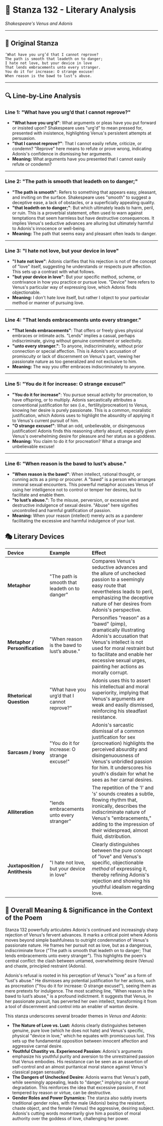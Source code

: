 # 🌹 Stanza 132 - Literary Analysis
*Shakespeare's Venus and Adonis*

---

## 📖 Original Stanza
```
‘What have you urg’d that I cannot reprove?
The path is smooth that leadeth on to danger;       
I hate not love, but your device in love
That lends embracements unto every stranger.
You do it for increase: O strange excuse!
When reason is the bawd to lust’s abuse.
```

---

## 🔍 Line-by-Line Analysis

### Line 1: "What have you urg’d that I cannot reprove?"
*   **"What have you urg’d"**: What arguments or pleas have you put forward or insisted upon? Shakespeare uses "urg'd" to mean pressed for, presented with insistence, highlighting Venus's persistent attempts at persuasion.
*   **"that I cannot reprove?"**: That I cannot easily refute, criticize, or condemn? "Reprove" here means to refute or prove wrong, indicating Adonis's confidence in dismissing her arguments.
*   **Meaning:** What arguments have you presented that I cannot easily refute or condemn?

---

### Line 2: "The path is smooth that leadeth on to danger;"
*   **"The path is smooth"**: Refers to something that appears easy, pleasant, and inviting on the surface. Shakespeare uses "smooth" to suggest a deceptive ease, a lack of obstacles, or a superficially appealing quality.
*   **"that leadeth on to danger;"**: But which ultimately leads to harm, peril, or ruin. This is a proverbial statement, often used to warn against temptations that seem harmless but have destructive consequences. It implies Venus's seductive advances are alluring but ultimately harmful to Adonis's innocence or well-being.
*   **Meaning:** The path that seems easy and pleasant often leads to danger.

---

### Line 3: "I hate not love, but your device in love"
*   **"I hate not love"**: Adonis clarifies that his rejection is not of the concept of "love" itself, suggesting he understands or respects pure affection. This sets up a contrast with what follows.
*   **"but your device in love"**: But your specific method, scheme, or contrivance in how you practice or pursue love. "Device" here refers to Venus's particular way of expressing love, which Adonis finds objectionable.
*   **Meaning:** I don't hate love itself, but rather I object to your particular method or manner of pursuing love.

---

### Line 4: "That lends embracements unto every stranger."
*   **"That lends embracements"**: That offers or freely gives physical embraces or intimate acts. "Lends" implies a casual, perhaps indiscriminate, giving without genuine commitment or selectivity.
*   **"unto every stranger."**: To anyone, indiscriminately, without prior connection or special affection. This is Adonis's accusation of promiscuity or lack of discernment on Venus's part, viewing her passionate nature as too generalized and not exclusive to him.
*   **Meaning:** The way you offer embraces indiscriminately to anyone.

---

### Line 5: "You do it for increase: O strange excuse!"
*   **"You do it for increase"**: You pursue sexual activity for procreation, to have offspring, or to multiply. Adonis sarcastically attributes a conventional justification for sex (i.e., fertility/procreation) to Venus, knowing her desire is purely passionate. This is a common, moralistic justification, which Adonis uses to highlight the absurdity of applying it to Venus's current pursuit of him.
*   **"O strange excuse!"**: What an odd, unbelievable, or disingenuous justification! Adonis finds this reasoning utterly absurd, especially given Venus's overwhelming desire for pleasure and her status as a goddess.
*   **Meaning:** You claim to do it for procreation? What a strange and unbelievable excuse!

---

### Line 6: "When reason is the bawd to lust’s abuse."
*   **"When reason is the bawd"**: When intellect, rational thought, or cunning acts as a pimp or procurer. A "bawd" is a person who arranges immoral sexual encounters. This powerful metaphor accuses Venus of using her intelligence not to control or temper her desires, but to facilitate and enable them.
*   **"to lust’s abuse."**: To the misuse, perversion, or excessive and destructive indulgence of sexual desire. "Abuse" here signifies uncontrolled and harmful gratification of passion.
*   **Meaning:** When your reason (intellect) merely acts as a panderer facilitating the excessive and harmful indulgence of your lust.

## 🎭 Literary Devices

| Device                | Example                                     | Effect                                                                                                                                                                                                                                                                                                   |
| :-------------------- | :------------------------------------------ | :------------------------------------------------------------------------------------------------------------------------------------------------------------------------------------------------------------------------------------------------------------------------------------------------------- |
| **Metaphor**          | "The path is smooth that leadeth on to danger" | Compares Venus's seductive advances and the allure of unchecked passion to a seemingly easy route that nevertheless leads to peril, emphasizing the deceptive nature of her desires from Adonis's perspective.                                                                                         |
| **Metaphor / Personification** | "When reason is the bawd to lust’s abuse."  | Personifies "reason" as a "bawd" (pimp), dramatically illustrating Adonis's accusation that Venus's intellect is not used for moral restraint but to facilitate and enable her excessive sexual urges, painting her actions as morally corrupt.                                                         |
| **Rhetorical Question** | "What have you urg’d that I cannot reprove?" | Adonis uses this to assert his intellectual and moral superiority, implying that Venus's arguments are weak and easily dismissed, reinforcing his steadfast resistance.                                                                                                                      |
| **Sarcasm / Irony**   | "You do it for increase: O strange excuse!" | Adonis's sarcastic dismissal of a common justification for sex (procreation) highlights the perceived absurdity and disingenuousness of Venus's unbridled passion for him. It underscores his youth's disdain for what he sees as her carnal desires.                                                         |
| **Alliteration**      | "lends embracements unto every stranger"     | The repetition of the 'l' and 's' sounds creates a subtle, flowing rhythm that, ironically, describes the indiscriminate nature of Venus's "embracements," adding to the impression of their widespread, almost fluid, distribution.                                                                   |
| **Juxtaposition / Antithesis** | "I hate not love, but your device in love"  | Clearly distinguishes between the pure concept of "love" and Venus's specific, objectionable *method* of expressing it, thereby refining Adonis's rejection and showing his youthful idealism regarding love.                                                                                    |

## 🎯 Overall Meaning & Significance in the Context of the Poem

Stanza 132 powerfully articulates Adonis's continued and increasingly sharp rejection of Venus's fervent advances. It marks a critical point where Adonis moves beyond simple bashfulness to outright condemnation of Venus's passionate nature. He frames her pursuit not as love, but as a dangerous, indiscriminate force ("The path is smooth that leadeth on to danger; That lends embracements unto every stranger"). This highlights the poem's central conflict: the clash between untamed, overwhelming desire (Venus) and chaste, principled restraint (Adonis).

Adonis's refusal is rooted in his perception of Venus's "love" as a form of "lust's abuse." He dismisses any potential justification for her actions, such as procreation ("You do it for increase: O strange excuse!"), seeing them as mere pretexts for indulgence. The most scathing line, "When reason is the bawd to lust’s abuse," is a profound indictment. It suggests that Venus, in her passionate pursuit, has perverted her own intellect, transforming it from a tool of discernment and control into an enabler of wanton desire.

This stanza underscores several broader themes in *Venus and Adonis*:
*   **The Nature of Love vs. Lust:** Adonis clearly distinguishes between genuine, pure love (which he does not hate) and Venus's specific, physical "device in love," which he equates with promiscuous lust. This sets up the fundamental opposition between innocent affection and aggressive carnal desire.
*   **Youthful Chastity vs. Experienced Passion:** Adonis's arguments emphasize his youthful purity and aversion to the unrestrained passion that Venus embodies. His resistance can be seen as an assertion of self-control and an almost puritanical moral stance against Venus's classical pagan sensuality.
*   **The Dangers of Unchecked Desire:** Adonis warns that Venus's path, while seemingly appealing, leads to "danger," implying ruin or moral degradation. This reinforces the idea that excessive passion, if not tempered by reason or virtue, can be destructive.
*   **Gender Roles and Power Dynamics:** The stanza also subtly inverts traditional gender roles, with the male (Adonis) being the resistant, chaste object, and the female (Venus) the aggressive, desiring subject. Adonis's cutting words momentarily give him a position of moral authority over the goddess of love, challenging her power.
